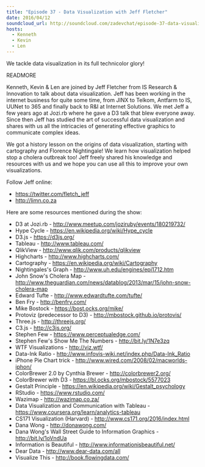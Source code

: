 ```yaml
---
title: "Episode 37 - Data Visualization with Jeff Fletcher"
date: 2016/04/12
soundcloud_url: http://soundcloud.com/zadevchat/episode-37-data-visualization
hosts:
  - Kenneth
  - Kevin
  - Len
---
```


We tackle data visualization in its full technicolor glory!

READMORE

Kenneth, Kevin & Len are joined by Jeff Fletcher from IS Research & Innovation to talk about data visualization. Jeff has been working in the internet business for quite some time, from JINX to Telkom, Antfarm to IS, UUNet to 365 and finally back to R&I at Internet Solutions. We met Jeff a few years ago at Jozi.rb where he gave a D3 talk that blew everyone away. Since then Jeff has studied the art of successful data visualization and shares with us all the intricacies of generating effective graphics to communicate complex ideas.

We got a history lesson on the origins of data visualization, starting with cartography and Florence Nightingale! We learn how visualization helped stop a cholera outbreak too! Jeff freely shared his knowledge and resources with us and we hope you can use all this to improve your own visualizations.

Follow Jeff online:

- https://twitter.com/fletch_jeff
- http://limn.co.za

Here are some resources mentioned during the show:

* D3 at Jozi.rb - http://www.meetup.com/joziruby/events/180219732/
* Hype Cycle - https://en.wikipedia.org/wiki/Hype_cycle
* D3.js - https://d3js.org/
* Tableau - http://www.tableau.com/
* QlikView - http://www.qlik.com/products/qlikview
* Highcharts - http://www.highcharts.com/
* Cartography - https://en.wikipedia.org/wiki/Cartography
* Nightingales's Graph - http://www.uh.edu/engines/epi1712.htm
* John Snow's Cholera Map - http://www.theguardian.com/news/datablog/2013/mar/15/john-snow-cholera-map
* Edward Tufte - http://www.edwardtufte.com/tufte/
* Ben Fry - http://benfry.com/
* Mike Bostock - https://bost.ocks.org/mike/
* Protoviz (predecessor to D3) - http://mbostock.github.io/protovis/
* Three.js - http://threejs.org/
* C3.js - http://c3js.org/
* Stephen Few - https://www.perceptualedge.com/
* Stephen Few's Show Me The Numbers - http://bit.ly/1N7e3zq
* WTF Visualizations - http://viz.wtf/
* Data-Ink Ratio - http://www.infovis-wiki.net/index.php/Data-Ink_Ratio
* iPhone Pie Chart trick - http://www.wired.com/2008/02/macworlds-iphon/
* ColorBrewer 2.0 by Cynthia Brewer - http://colorbrewer2.org/
* ColorBrewer with D3 - https://bl.ocks.org/mbostock/5577023
* Gestalt Principle - https://en.wikipedia.org/wiki/Gestalt_psychology
* RStudio - https://www.rstudio.com/
* Wazimap - http://wazimap.co.za/
* Data Visualization and Communication with Tableau - https://www.coursera.org/learn/analytics-tableau
* CS171 Visualization (Harvard) - http://www.cs171.org/2016/index.html
* Dana Wong - http://donawong.com/
* Dana Wong's Wall Street Guide to Information Graphics - http://bit.ly/1oVndUa
* Information is Beautiful - http://www.informationisbeautiful.net/
* Dear Data - http://www.dear-data.com/all
* Visualize This - http://book.flowingdata.com/
